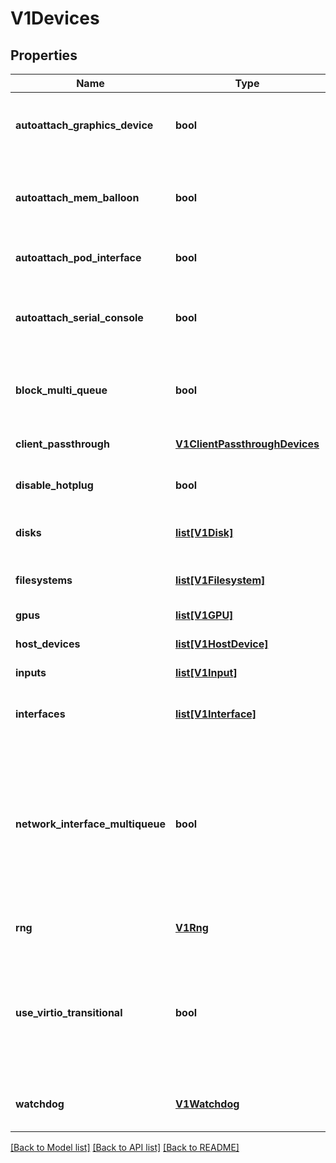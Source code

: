 # V1Devices

## Properties
Name | Type | Description | Notes
------------ | ------------- | ------------- | -------------
**autoattach_graphics_device** | **bool** | Whether to attach the default graphics device or not. VNC will not be available if set to false. Defaults to true. | [optional] 
**autoattach_mem_balloon** | **bool** | Whether to attach the Memory balloon device with default period. Period can be adjusted in virt-config. Defaults to true. | [optional] 
**autoattach_pod_interface** | **bool** | Whether to attach a pod network interface. Defaults to true. | [optional] 
**autoattach_serial_console** | **bool** | Whether to attach the default serial console or not. Serial console access will not be available if set to false. Defaults to true. | [optional] 
**block_multi_queue** | **bool** | Whether or not to enable virtio multi-queue for block devices. Defaults to false. | [optional] 
**client_passthrough** | [**V1ClientPassthroughDevices**](V1ClientPassthroughDevices.md) | To configure and access client devices such as redirecting USB | [optional] 
**disable_hotplug** | **bool** | DisableHotplug disabled the ability to hotplug disks. | [optional] 
**disks** | [**list[V1Disk]**](V1Disk.md) | Disks describes disks, cdroms, floppy and luns which are connected to the vmi. | [optional] 
**filesystems** | [**list[V1Filesystem]**](V1Filesystem.md) | Filesystems describes filesystem which is connected to the vmi. | [optional] 
**gpus** | [**list[V1GPU]**](V1GPU.md) | Whether to attach a GPU device to the vmi. | [optional] 
**host_devices** | [**list[V1HostDevice]**](V1HostDevice.md) | Whether to attach a host device to the vmi. | [optional] 
**inputs** | [**list[V1Input]**](V1Input.md) | Inputs describe input devices | [optional] 
**interfaces** | [**list[V1Interface]**](V1Interface.md) | Interfaces describe network interfaces which are added to the vmi. | [optional] 
**network_interface_multiqueue** | **bool** | If specified, virtual network interfaces configured with a virtio bus will also enable the vhost multiqueue feature for network devices. The number of queues created depends on additional factors of the VirtualMachineInstance, like the number of guest CPUs. | [optional] 
**rng** | [**V1Rng**](V1Rng.md) | Whether to have random number generator from host | [optional] 
**use_virtio_transitional** | **bool** | Fall back to legacy virtio 0.9 support if virtio bus is selected on devices. This is helpful for old machines like CentOS6 or RHEL6 which do not understand virtio_non_transitional (virtio 1.0). | [optional] 
**watchdog** | [**V1Watchdog**](V1Watchdog.md) | Watchdog describes a watchdog device which can be added to the vmi. | [optional] 

[[Back to Model list]](../README.md#documentation-for-models) [[Back to API list]](../README.md#documentation-for-api-endpoints) [[Back to README]](../README.md)


